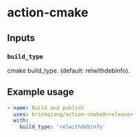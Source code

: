 # action-cmake

## Inputs

### `build_type`

cmake build_type. (default: relwithdebinfo).

## Example usage

```yaml
- name: Build and publish
  uses: brinkqiang/action-cmake@<release>
  with:
    build_type: 'relwithdebinfo'
```